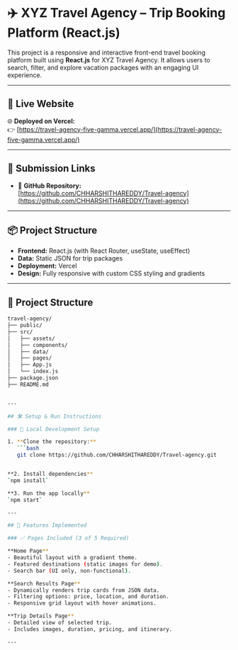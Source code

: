 # ✈️ XYZ Travel Agency – Trip Booking Platform (React.js)

This project is a responsive and interactive front-end travel booking platform built using **React.js** for XYZ Travel Agency. It allows users to search, filter, and explore vacation packages with an engaging UI experience.

---

## 🔗 Live Website

🌐 **Deployed on Vercel:**  
👉 [https://travel-agency-five-gamma.vercel.app/](https://travel-agency-five-gamma.vercel.app/)

---

## 🧾 Submission Links

- 🔗 **GitHub Repository:**  
  [https://github.com/CHHARSHITHAREDDY/Travel-agency](https://github.com/CHHARSHITHAREDDY/Travel-agency)

---

## 📦 Project Structure

- **Frontend:** React.js (with React Router, useState, useEffect)
- **Data:** Static JSON for trip packages
- **Deployment:** Vercel
- **Design:** Fully responsive with custom CSS styling and gradients

---

## 📁 Project Structure

```bash
travel-agency/
├── public/
├── src/
│   ├── assets/
│   ├── components/
│   ├── data/
│   ├── pages/
│   ├── App.js
│   └── index.js
├── package.json
├── README.md


---

## 🛠️ Setup & Run Instructions

### 🚀 Local Development Setup

1. **Clone the repository:**
   ```bash
   git clone https://github.com/CHHARSHITHAREDDY/Travel-agency.git


**2. Install dependencies**  
`npm install`

**3. Run the app locally**  
`npm start`

---

## 📌 Features Implemented

### ✅ Pages Included (3 of 5 Required)

**Home Page**  
- Beautiful layout with a gradient theme.  
- Featured destinations (static images for demo).  
- Search bar (UI only, non-functional).

**Search Results Page**  
- Dynamically renders trip cards from JSON data.  
- Filtering options: price, location, and duration.  
- Responsive grid layout with hover animations.

**Trip Details Page**  
- Detailed view of selected trip.  
- Includes images, duration, pricing, and itinerary.

---
